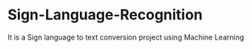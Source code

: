 # Sign-Language-Recognition
It is a Sign language to text conversion project using Machine Learning
